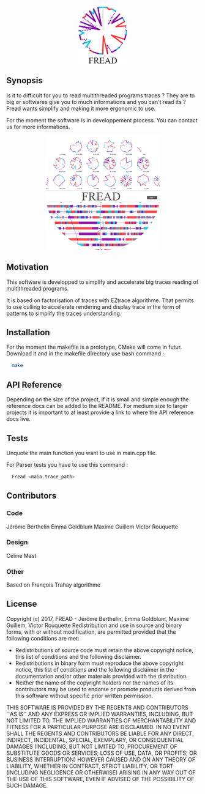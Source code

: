 <p align="center">
  <img src="https://raw.githubusercontent.com/Terag/FREAD/master/Doc/logo%20FREAD.png" alt="Fread Logo" height="150">
</p>

## Synopsis

Is it to difficult for you to read multithreaded programs traces ? They are to big or softwares give you to much informations and you can't read its ? Fread wants simplify and making it more ergonomic to use.

For the moment the software is in developpement process. You can contact us for more informations.

<p align="center">
  <img src="https://raw.githubusercontent.com/Terag/FREAD/master/Doc/visuel%20couv.png" alt="Fread Visual" height="300">
</p>

## Motivation

This software is developped to simplify and accelerate big traces reading of multithreaded programs.

It is based on factorisation of traces with EZtrace algorithme. 
That permits to use culling to accelerate rendering and display trace in the form of patterns to simplify the traces understanding.

## Installation

For the moment the makefile is a prototype, CMake will come in futur.
Download it and in the makefile directory use bash command :

~~~ sh
  make
~~~

## API Reference

Depending on the size of the project, if it is small and simple enough the reference docs can be added to the README. For medium size to larger projects it is important to at least provide a link to where the API reference docs live.

## Tests

Unquote the main function you want to use in main.cpp file.

For Parser tests you have to use this command :

~~~ sh
  Fread <main.trace_path>
~~~

## Contributors

### Code
  Jérôme Berthelin
  Emma Goldblum
  Maxime Guillem
  Victor Rouquette
### Design
  Céline Mast
### Other
  Based on François Trahay algorithme

## License

Copyright (c) 2017, FREAD - Jérôme Berthelin, Emma Goldblum, Maxime Guillem, Victor Rouquette
Redistribution and use in source and binary forms, with or without
modification, are permitted provided that the following conditions are met:

* Redistributions of source code must retain the above copyright
  notice, this list of conditions and the following disclaimer.
* Redistributions in binary form must reproduce the above copyright
  notice, this list of conditions and the following disclaimer in the
  documentation and/or other materials provided with the distribution.
* Neither the name of the copyright holders nor the names of its contributors 
  may be used to endorse or promote products derived from this software without
  specific prior written permission.

THIS SOFTWARE IS PROVIDED BY THE REGENTS AND CONTRIBUTORS \`\`AS IS\'\' AND ANY
EXPRESS OR IMPLIED WARRANTIES, INCLUDING, BUT NOT LIMITED TO, THE IMPLIED
WARRANTIES OF MERCHANTABILITY AND FITNESS FOR A PARTICULAR PURPOSE ARE
DISCLAIMED. IN NO EVENT SHALL THE REGENTS AND CONTRIBUTORS BE LIABLE FOR ANY
DIRECT, INDIRECT, INCIDENTAL, SPECIAL, EXEMPLARY, OR CONSEQUENTIAL DAMAGES
(INCLUDING, BUT NOT LIMITED TO, PROCUREMENT OF SUBSTITUTE GOODS OR SERVICES;
LOSS OF USE, DATA, OR PROFITS; OR BUSINESS INTERRUPTION) HOWEVER CAUSED AND
ON ANY THEORY OF LIABILITY, WHETHER IN CONTRACT, STRICT LIABILITY, OR TORT
(INCLUDING NEGLIGENCE OR OTHERWISE) ARISING IN ANY WAY OUT OF THE USE OF THIS
SOFTWARE, EVEN IF ADVISED OF THE POSSIBILITY OF SUCH DAMAGE.
